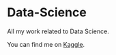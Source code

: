 # Data-Science
All my work related to Data Science.  

You can find me on [Kaggle](https://www.kaggle.com/diveshuttam).  
